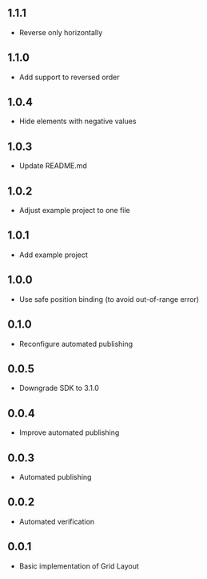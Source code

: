 ## 1.1.1

* Reverse only horizontally

## 1.1.0

* Add support to reversed order

## 1.0.4

* Hide elements with negative values

## 1.0.3

* Update README.md

## 1.0.2

* Adjust example project to one file


## 1.0.1

* Add example project

## 1.0.0

* Use safe position binding (to avoid out-of-range error)

## 0.1.0

* Reconfigure automated publishing

## 0.0.5

* Downgrade SDK to 3.1.0

## 0.0.4

* Improve automated publishing

## 0.0.3

* Automated publishing

## 0.0.2

* Automated verification

## 0.0.1

* Basic implementation of Grid Layout
